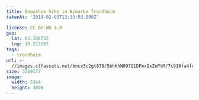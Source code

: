 ```yaml
---
title: Snowshoe hike in Bymarka Trondheim
takenAt: '2018-02-03T13:33:03.000Z'

license: CC BY-ND 3.0
geo:
  lat: 63.398755
  lng: 10.217297
tags:
  - trondheim
url: >-
  //images.ctfassets.net/bncv3c2gt878/5bhKhN097Q1DFmxDxZePtM/7c916fa4fc6bb5c46b466afffae13fb3/snowshoe-hike-in-bymarka-trondheim_39351687104_o
size: 3559177
image:
  width: 5344
  height: 3006
---
```

